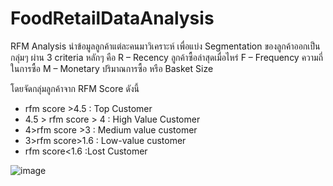 # FoodRetailDataAnalysis

RFM Analysis
นำข้อมูลลูกค้าแต่ละคนมาวิเคราะห์ เพื่อแบ่ง Segmentation ของลูกค้าออกเป็นกลุ่มๆ ผ่าน 3 criteria หลักๆ คือ
R – Recency ลูกค้าซื้อล่าสุดเมื่อไหร่
F – Frequency ความถี่ในการซื้อ 
M – Monetary ปริมาณการซื้อ หรือ Basket Size 

โดยจัดกลุ่มลูกค้าจาก RFM Score ดังนี้
- rfm score >4.5 : Top Customer
- 4.5 > rfm score > 4 : High Value Customer
- 4>rfm score >3 : Medium value customer
- 3>rfm score>1.6 : Low-value customer
- rfm score<1.6 :Lost Customer

![image](https://user-images.githubusercontent.com/77285026/211134775-bc68c51f-4b35-4b28-819f-d5b33fb08f5b.png)

